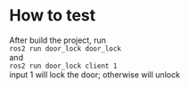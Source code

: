 # How to test
After build the project, run <br/>
`ros2 run door_lock door_lock` <br/>
and<br/>
`ros2 run door_lock client 1` <br/>
input 1 will lock the door; otherwise will unlock

